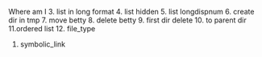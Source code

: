 Where am I
3. list in long format
4. list hidden
5. list longdispnum
6. create dir in tmp
7. move betty
8. delete betty
9. first dir delete
10. to parent dir
11.ordered list
12. file_type
1. symbolic_link
